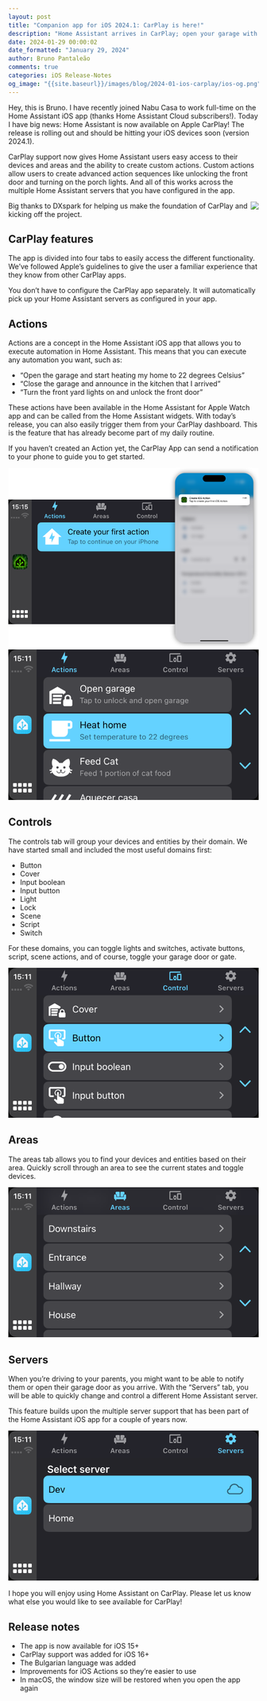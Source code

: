 ```yaml
---
layout: post
title: "Companion app for iOS 2024.1: CarPlay is here!"
description: "Home Assistant arrives in CarPlay; open your garage with a simple tap!"
date: 2024-01-29 00:00:02
date_formatted: "January 29, 2024"
author: Bruno Pantaleão
comments: true
categories: iOS Release-Notes
og_image: "{{site.baseurl}}/images/blog/2024-01-ios-carplay/ios-og.png"
---
```


Hey, this is Bruno. I have recently joined Nabu Casa to work full-time on the Home Assistant iOS app (thanks Home Assistant Cloud subscribers!). Today I have big news: Home Assistant is now available on Apple CarPlay! The release is rolling out and should be hitting your iOS devices soon (version 2024.1).

CarPlay support now gives Home Assistant users easy access to their devices and areas and the ability to create custom actions. Custom actions allow users to create advanced action sequences like unlocking the front door and turning on the porch lights. And all of this works across the multiple Home Assistant servers that you have configured in the app.

<lite-youtube videoid="u__oD7OhdJI" videotitle="Carplay is here!"></lite-youtube>

<img src="{{site.baseurl}}/images/blog/2024-01-ios-carplay/dxspark.png" style="border:none; box-shadow: none; float: right;" height="50"> Big thanks to DXspark for helping us make the foundation of CarPlay and kicking off the project.

<!--more-->

## CarPlay features

The app is divided into four tabs to easily access the different functionality. We’ve followed Apple’s guidelines to give the user a familiar experience that they know from other CarPlay apps.

You don’t have to configure the CarPlay app separately. It will automatically pick up your Home Assistant servers as configured in your app. 

## Actions

Actions are a concept in the Home Assistant iOS app that allows you to execute automation in Home Assistant. This means that you can execute any automation you want, such as:

- “Open the garage and start heating my home to 22 degrees Celsius”
- “Close the garage and announce in the kitchen that I arrived”
- “Turn the front yard lights on and unlock the front door”

These actions have been available in the Home Assistant for Apple Watch app and can be called from the Home Assistant widgets. With today’s release, you can also easily trigger them from your CarPlay dashboard. This is the feature that has already become part of my daily routine.

If you haven’t created an Action yet, the CarPlay App can send a notification to your phone to guide you to get started.

![Create your first CarPlay Action](/images/blog/2024-01-ios-carplay/firstaction.png)
![CarPlay Actions](/images/blog/2024-01-ios-carplay/actions.png)

## Controls

The controls tab will group your devices and entities by their domain. We have started small and included the most useful domains first:

- Button
- Cover
- Input boolean
- Input button
- Light
- Lock
- Scene
- Script
- Switch

For these domains, you can toggle lights and switches, activate buttons, script, scene actions, and of course, toggle your garage door or gate.


![Create your first CarPlay Action](/images/blog/2024-01-ios-carplay/controls.png)

## Areas

The areas tab allows you to find your devices and entities based on their area. Quickly scroll through an area to see the current states and toggle devices.

![CarPlay Areas](/images/blog/2024-01-ios-carplay/areas.png)

## Servers

When you’re driving to your parents, you might want to be able to notify them or open their garage door as you arrive. With the “Servers” tab, you will be able to quickly change and control a different Home Assistant server.

This feature builds upon the multiple server support that has been part of the Home Assistant iOS app for a couple of years now.

![CarPlay Servers](/images/blog/2024-01-ios-carplay/servers.png)

I hope you will enjoy using Home Assistant on CarPlay. Please let us know what else you would like to see available for CarPlay!

## Release notes

- The app is now available for iOS 15+
- CarPlay support was added for iOS 16+
- The Bulgarian language was added
- Improvements for iOS Actions so they’re easier to use
- In macOS, the window size will be restored when you open the app again

